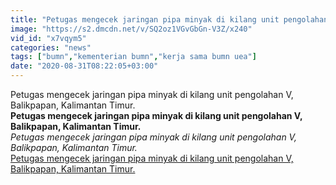 ```yaml
---
title: "Petugas mengecek jaringan pipa minyak di kilang unit pengolahan V, Balikpapan, Kalimantan Timur."
image: "https://s2.dmcdn.net/v/SQ2oz1VGvGbGn-V3Z/x240"
vid_id: "x7vqym5"
categories: "news"
tags: ["bumn","kementerian bumn","kerja sama bumn uea"]
date: "2020-08-31T08:22:05+03:00"
---
```

Petugas mengecek jaringan pipa minyak di kilang unit pengolahan V, Balikpapan, Kalimantan Timur.<br><b>Petugas mengecek jaringan pipa minyak di kilang unit pengolahan V, Balikpapan, Kalimantan Timur.</b><br> <i>Petugas mengecek jaringan pipa minyak di kilang unit pengolahan V, Balikpapan, Kalimantan Timur.</i><br> <u>Petugas mengecek jaringan pipa minyak di kilang unit pengolahan V, Balikpapan, Kalimantan Timur.</u>
